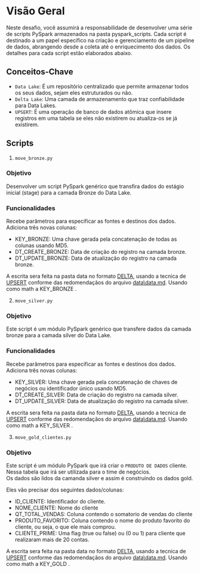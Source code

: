 # Visão Geral

Neste desafio, você assumirá a responsabilidade de desenvolver uma série de scripts PySpark armazenados na pasta pyspark_scripts. Cada script é destinado a um papel específico na criação e gerenciamento de um pipeline de dados, abrangendo desde a coleta até o enriquecimento dos dados. Os detalhes para cada script estão elaborados abaixo.


## Conceitos-Chave

- `Data Lake`: É um repositório centralizado que permite armazenar todos os seus dados, sejam eles estruturados ou não.
- `Delta Lake`: Uma camada de armazenamento que traz confiabilidade para Data Lakes.
- `UPSERT`: É uma operação de banco de dados atômica que insere registros em uma tabela se eles não existirem ou atualiza-os se já existirem.

## Scripts

1. `move_bronze.py`

### Objetivo

Desenvolver um script PySpark genérico que transfira dados do estágio inicial (stage) para a camada Bronze do Data Lake.

### Funcionalidades

Recebe parâmetros para especificar as fontes e destinos dos dados.
Adiciona três novas colunas:
- KEY_BRONZE: Uma chave gerada pela concatenação de todas as colunas usando MD5.
- DT_CREATE_BRONZE: Data de criação do registro na camada bronze.
- DT_UPDATE_BRONZE: Data de atualização do registro na camada bronze.

A escrita sera feita na pasta data no formato [DELTA](https://docs.delta.io/latest/delta-intro.html), usando a tecnica de [UPSERT](https://docs.delta.io/latest/delta-update.html#upsert-into-a-table-using-merge) conforme das redomendaçãos do arquivo [data\data.md](/data/data.md). Usando como math a KEY_BRONZE . 

2. `move_silver.py`

### Objetivo
Este script é um módulo PySpark genérico que transfere dados da camada bronze para a camada silver do Data Lake.

### Funcionalidades
Recebe parâmetros para especificar as fontes e destinos dos dados.
Adiciona três novas colunas:
- KEY_SILVER: Uma chave gerada pela concatenação de chaves de negócios ou identificador único usando MD5.
- DT_CREATE_SILVER: Data de criação do registro na camada silver.
- DT_UPDATE_SILVER: Data de atualização do registro na camada silver.

A escrita sera feita na pasta data no formato [DELTA](https://docs.delta.io/latest/delta-intro.html), usando a tecnica de [UPSERT](https://docs.delta.io/latest/delta-update.html#upsert-into-a-table-using-merge) conforme das redomendaçãos do arquivo [data\data.md](/data/data.md). Usando como math a KEY_SILVER . 

3. `move_gold_clientes.py`

### Objetivo
Este script é um módulo PySpark que irá criar o `PRODUTO DE DADOS` cliente. Nessa tabela que irá ser utilizada para o time de negócios.  
Os dados são lidos da camanda silver e assim é construindo os dados gold. 

Eles vão precisar dos seguintes dados/colunas: 
- ID_CLIENTE: Identificador do cliente. 
- NOME_CLIENTE: Nome do cliente
- QT_TOTAL_VENDAS: Coluna contendo o somatorio de vendas do cliente
- PRODUTO_FAVORITO: Coluna contendo o nome do produto favorito do cliente, ou seja, o que ele mais comprou. 
- CLIENTE_PRIME: Uma flag (true ou false) ou (0 ou 1) para cliente que realizaram mais de 20 contas. 

A escrita sera feita na pasta data no formato [DELTA](https://docs.delta.io/latest/delta-intro.html), usando a tecnica de [UPSERT](https://docs.delta.io/latest/delta-update.html#upsert-into-a-table-using-merge) conforme das redomendaçãos do arquivo [data\data.md](/data/data.md). Usando como math a KEY_GOLD . 

